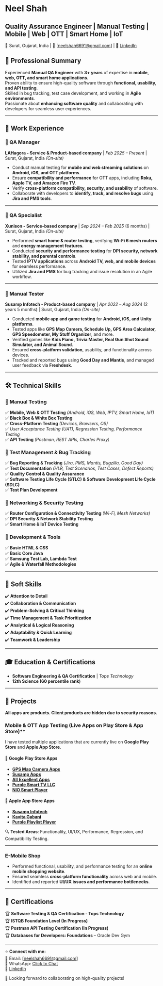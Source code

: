 # Neel Shah  
## Quality Assurance Engineer | Manual Testing | Mobile | Web | OTT | Smart Home | IoT  
📍 Surat, Gujarat, India | 📧 [neelshah6691@gmail.com] | 🔗 [LinkedIn](https://www.linkedin.com/in/neel-shah05) 

## 📌 Professional Summary  
Experienced **Manual QA Engineer** with **3+ years** of expertise in **mobile, web, OTT, and smart home applications**.  
Proven ability to ensure high-quality software through **functional, usability, and API testing**.  
Skilled in bug tracking, test case development, and working in **Agile environments**.  
Passionate about **enhancing software quality** and collaborating with developers for seamless user experiences.  

---

## 🏢 Work Experience  

### 🔹 QA Manager
**LAHagora - Service & Product-based company** | *Feb 2025 – Present* | Surat, Gujarat, India *(On-site)*  
- Conduct manual testing for **mobile and web streaming solutions** on **Android, iOS, and OTT platforms**.  
- Ensure **compatibility and performance** for OTT apps, including **Roku, Apple TV, and Amazon Fire TV**.  
- Verify **cross-platform compatibility, security, and usability** of software.  
- Collaborate with developers to **identify, track, and resolve bugs** using **Jira and PMS tools**.  

---

### 🔹 QA Specialist  
**Xunison - Service-based company** | *Sep 2024 – Feb 2025* (6 months) | Surat, Gujarat, India *(On-site)*  
- Performed **smart home & router testing**, verifying **Wi-Fi 6 mesh routers** and **energy management features**.  
- Conducted **security and performance testing** for **DPI security, network stability, and parental controls**.  
- Tested **IPTV applications** across **Android TV, web, and mobile devices** for seamless performance.  
- Utilized **Jira and PMS** for bug tracking and issue resolution in an Agile workflow.  

---

### 🔹 Manual Tester  
**Susamp Infotech - Product-based company** | *Apr 2022 – Aug 2024* (2 years 5 months) | Surat, Gujarat, India *(On-site)*  
- Conducted **mobile app and game testing** for **Android, iOS, and Unity platforms**.  
- Tested apps like **GPS Map Camera, Schedule Up, GPS Area Calculator, GPS Speedometer, My Stuff Organizer**, and more.  
- Verified games like **Kids Piano, Trivia Master, Real Gun Shot Sound Simulator, and Animal Sound**.  
- Ensured **cross-platform validation**, usability, and functionality across devices.  
- Tracked and reported bugs using **Good Day and Mantis**, and managed user feedback via **Freshdesk**.  

---

## 🛠 Technical Skills  

### 📌 **Manual Testing**  
✅ **Mobile, Web & OTT Testing** *(Android, iOS, Web, IPTV, Smart Home, IoT)*  
✅ **Black Box & White Box Testing**  
✅ **Cross-Platform Testing** *(Devices, Browsers, OS)*  
✅ *User Acceptance Testing (UAT), Regression Testing, Performance Testing*  
✅ **API Testing** *(Postman, REST APIs, Charles Proxy)*  

### 📌 **Test Management & Bug Tracking**  
✅ **Bug Reporting & Tracking** *(Jira, PMS, Mantis, Bugzilla, Good Day)*  
✅ **Test Documentation** *(HLR, Test Scenarios, Test Cases, Defect Reports)*  
✅ **Quality Control & Quality Assurance**  
✅ **Software Testing Life Cycle (STLC) & Software Development Life Cycle (SDLC)**  
✅ **Test Plan Development**  

### 📌 **Networking & Security Testing**  
✅ **Router Configuration & Connectivity Testing** *(Wi-Fi, Mesh Networks)*  
✅ **DPI Security & Network Stability Testing**  
✅ **Smart Home & IoT Device Testing**  

### 📌 **Development & Tools**  
✅ **Basic HTML & CSS**  
✅ **Basic Core Java**  
✅ **Samsung Test Lab, Lambda Test**  
✅ **Agile & Waterfall Methodologies**  

---

## 🎯 Soft Skills  
✔️ **Attention to Detail**  
✔️ **Collaboration & Communication**  
✔️ **Problem-Solving & Critical Thinking**  
✔️ **Time Management & Task Prioritization**  
✔️ **Analytical & Logical Reasoning**  
✔️ **Adaptability & Quick Learning**  
✔️ **Teamwork & Leadership**  

---

## 🎓 Education & Certifications  
- **Software Engineering & QA Certification** | *Tops Technology*
- **12th Science (60 percentile rank)**  

---

## 📌 Projects  
**All apps are products. Client products are hidden due to security reasons.**  

### Mobile & OTT App Testing (Live Apps on Play Store & App Store)**  
I have tested multiple applications that are currently live on **Google Play Store** and **Apple App Store**.  

#### **📱 Google Play Store Apps**  
- **[GPS Map Camera Apps](https://play.google.com/store/apps/developer?id=GPS+Map+Camera&hl=en)**
- **[Susamp Apps](https://play.google.com/store/apps/developer?id=Susamp+Apps&hl=en)**
- **[All Excellent Apps](https://play.google.com/store/apps/developer?id=All+Excellent+Apps&hl=en)**
- **[Purple Smart TV LLC](https://play.google.com/store/apps/developer?id=Purple+Smart+TV+LLC&hl=en)**
- **[NIO Smart Player](https://play.google.com/store/apps/details?id=com.nio.smart.player&hl=en_IN)**  

#### **🍏 Apple App Store Apps**  
- **[Susamp Infotech](https://apps.apple.com/in/developer/susamp-infotech/id1535920005)**
- **[Kavita Gabani](https://apps.apple.com/kg/developer/kavita-gabani/id1563703272)**
- **[Purple Playlist Player](https://apps.apple.com/us/app/purple-playlist-player/id1547219704)**  

🔍 **Tested Areas**: Functionality, UI/UX, Performance, Regression, and Compatibility Testing.  

---

### **E-Mobile Shop**  
- Performed functional, usability, and performance testing for an **online mobile shopping website**.  
- Ensured seamless **cross-platform functionality** across web and mobile.  
- Identified and reported **UI/UX issues and performance bottlenecks**.  

---

## 📜 Certifications  
🏆 **Software Testing & QA Certification - Tops Technology**  
🏆 **ISTQB Foundation Level (In Progress)**  
🏆 **Postman API Testing Certification (In Progress)**  
🏆 **Databases for Developers: Foundations** – Oracle Dev Gym 

---

⭐ **Connect with me:**  
📧 Email: [neelshah6691@gmail.com]  
📱 WhatsApp: [Click to Chat](https://wa.link/ykcxmd>)  
🔗 [LinkedIn](https://www.linkedin.com/in/neel-shah05)  

🚀 Looking forward to collaborating on high-quality projects!  
